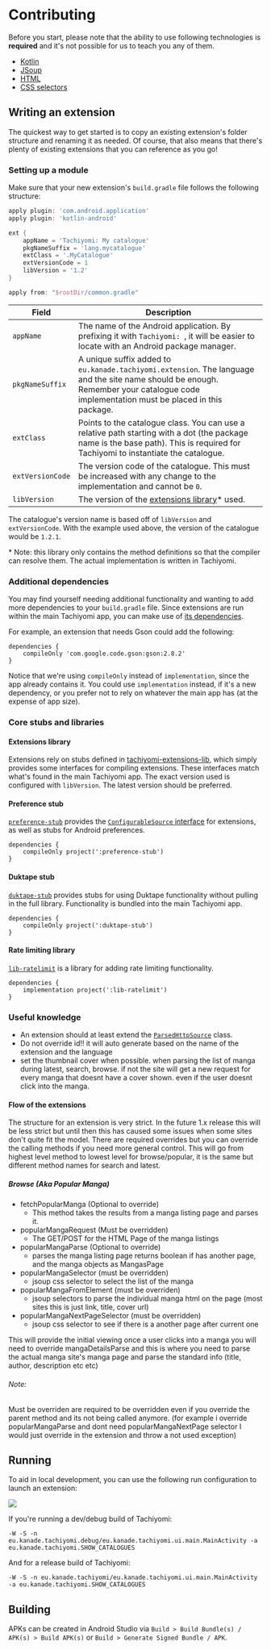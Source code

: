 # Contributing

Before you start, please note that the ability to use following technologies is **required** and it's not possible for us to teach you any of them.

* [Kotlin](https://kotlinlang.org/)
* [JSoup](https://jsoup.org/)
* [HTML](https://developer.mozilla.org/en-US/docs/Web/HTML)
* [CSS selectors](https://developer.mozilla.org/en-US/docs/Web/CSS/CSS_Selectors)


## Writing an extension

The quickest way to get started is to copy an existing extension's folder structure and renaming it as needed. Of course, that also means that there's plenty of existing extensions that you can reference as you go!

### Setting up a module

Make sure that your new extension's `build.gradle` file follows the following structure:

```gradle
apply plugin: 'com.android.application'
apply plugin: 'kotlin-android'

ext {
    appName = 'Tachiyomi: My catalogue'
    pkgNameSuffix = 'lang.mycatalogue'
    extClass = '.MyCatalogue'
    extVersionCode = 1
    libVersion = '1.2'
}

apply from: "$rootDir/common.gradle"
```

| Field | Description |
| ----- | ----------- |
| `appName` | The name of the Android application. By prefixing it with `Tachiyomi: `, it will be easier to locate with an Android package manager. |
| `pkgNameSuffix` | A unique suffix added to `eu.kanade.tachiyomi.extension`. The language and the site name should be enough. Remember your catalogue code implementation must be placed in this package. |
| `extClass` | Points to the catalogue class. You can use a relative path starting with a dot (the package name is the base path). This is required for Tachiyomi to instantiate the catalogue. |
| `extVersionCode` | The version code of the catalogue. This must be increased with any change to the implementation and cannot be `0`. |
| `libVersion` | The version of the [extensions library](https://github.com/inorichi/tachiyomi-extensions-lib)* used. |

The catalogue's version name is based off of `libVersion` and `extVersionCode`. With the example used above, the version of the catalogue would be `1.2.1`.

\* Note: this library only contains the method definitions so that the compiler can resolve them. The actual implementation is written in Tachiyomi.

### Additional dependencies

You may find yourself needing additional functionality and wanting to add more dependencies to your `build.gradle` file. Since extensions are run within the main Tachiyomi app, you can make use of [its dependencies](https://github.com/inorichi/tachiyomi/blob/master/app/build.gradle).

For example, an extension that needs Gson could add the following:

```
dependencies {
    compileOnly 'com.google.code.gson:gson:2.8.2'
}
```

Notice that we're using `compileOnly` instead of `implementation`, since the app already contains it. You could use `implementation` instead, if it's a new dependency, or you prefer not to rely on whatever the main app has (at the expense of app size).

### Core stubs and libraries

#### Extensions library

Extensions rely on stubs defined in [tachiyomi-extensions-lib](https://github.com/inorichi/tachiyomi-extensions-lib), which simply provides some interfaces for compiling extensions. These interfaces match what's found in the main Tachiyomi app. The exact version used is configured with `libVersion`. The latest version should be preferred.

#### Preference stub

[`preference-stub`](https://github.com/inorichi/tachiyomi-extensions/tree/master/lib/preference-stub) provides the [`ConfigurableSource` interface](https://github.com/inorichi/tachiyomi-extensions/blob/master/lib/preference-stub/src/main/java/eu/kanade/tachiyomi/source/ConfigurableSource.java) for extensions, as well as stubs for Android preferences.

```
dependencies {
    compileOnly project(':preference-stub')
}
```

#### Duktape stub

[`duktape-stub`](https://github.com/inorichi/tachiyomi-extensions/tree/master/lib/duktape-stub) provides stubs for using Duktape functionality without pulling in the full library. Functionality is bundled into the main Tachiyomi app.

```
dependencies {
    compileOnly project(':duktape-stub')
}
```

#### Rate limiting library

[`lib-ratelimit`](https://github.com/inorichi/tachiyomi-extensions/tree/master/lib/ratelimit) is a library for adding rate limiting functionality.

```
dependencies {
    implementation project(':lib-ratelimit')
}
```

### Useful knowledge

- An extension should at least extend the [`ParsedHttpSource`](https://github.com/inorichi/tachiyomi-extensions-lib/blob/master/library/src/main/java/eu/kanade/tachiyomi/source/online/ParsedHttpSource.kt) class.
- Do not override id!!  it will auto generate based on the name of the extension and the language
- set the thumbnail cover when possible.  when parsing the list of manga during latest, search, browse.  if not the site will get a new request for every manga that doesnt have a cover shown.  even if the user doesnt click into the manga.



#### Flow of the extensions
The structure for an extension is very strict.  In the future 1.x release this will be less strict but until then this has caused some issues when some sites don't quite fit the model.  There are required overrides but you can override the calling methods if you need more general control. This will go from highest level method to lowest level for browse/popular, it is the same but different method names for search and latest.
##### Browse (Aka Popular Manga)
- fetchPopularManga (Optional to override)
    - This method takes the results from a manga listing page and parses it.
- popularMangaRequest (Must be overridden)
   - The GET/POST for the HTML Page of the manga listings  
- popularMangaParse (Optional to override)
   - parses the manga listing page returns boolean if has another page, and the manga objects as MangasPage
- popularMangaSelector (must be overridden)
    - jsoup css selector to select the list of the manga
- popularMangaFromElement (must be overriden)
    - jsoup selectors to parse the individual manga html on the page (most sites this is just link, title, cover url)
- popularMangaNextPageSelector (must be overridden)
   - jsoup css selector to see if there is a another page after current one
       
 This will provide the initial viewing once a user clicks into a manga you will need to override mangaDetailsParse and this is where you need to parse the actual manga site's manga page and parse the standard info (title, author, description etc etc)
 
 ###### Note: 
 Must be overriden are required to be overridden even if you override the parent method and its not being called anymore.  (for example i override popularMangaParse and dont need popularMangaNextPage selector  I would just override in the extension and throw a not used exception)


## Running

To aid in local development, you can use the following run configuration to launch an extension:

![](https://i.imgur.com/STy0UFY.png)

If you're running a dev/debug build of Tachiyomi:

```
-W -S -n eu.kanade.tachiyomi.debug/eu.kanade.tachiyomi.ui.main.MainActivity -a eu.kanade.tachiyomi.SHOW_CATALOGUES
```

And for a release build of Tachiyomi:

```
-W -S -n eu.kanade.tachiyomi/eu.kanade.tachiyomi.ui.main.MainActivity -a eu.kanade.tachiyomi.SHOW_CATALOGUES
```


## Building

APKs can be created in Android Studio via `Build > Build Bundle(s) / APK(s) > Build APK(s)` or `Build > Generate Signed Bundle / APK`.
